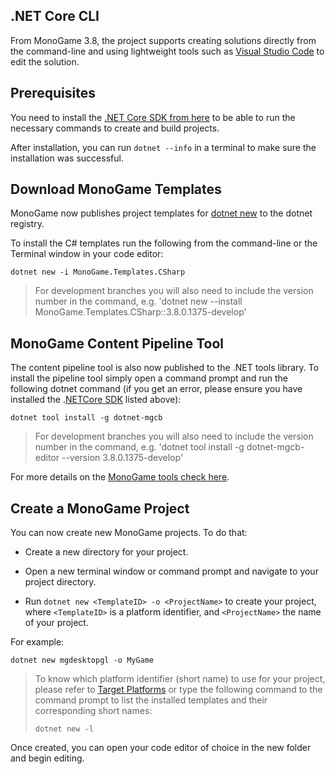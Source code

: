 ## .NET Core CLI

From MonoGame 3.8, the project supports creating solutions directly from the command-line and using lightweight tools such as [Visual Studio Code](https://code.visualstudio.com/) to edit the solution.

## Prerequisites

You need to install the [.NET Core SDK from here](https://dotnet.microsoft.com/download) to be able to run the necessary commands to create and build projects.

After installation, you can run `dotnet --info` in a terminal to make sure the installation was successful.

## Download MonoGame Templates

MonoGame now publishes project templates for [dotnet new](https://docs.microsoft.com/en-us/dotnet/core/tools/dotnet-new) to the dotnet registry.

To install the C# templates run the following from the command-line or the Terminal window in your code editor:

```
dotnet new -i MonoGame.Templates.CSharp
```

> For development branches you will also need to include the version number in the command, e.g. 'dotnet new --install MonoGame.Templates.CSharp::3.8.0.1375-develop'

## MonoGame Content Pipeline Tool

The content pipeline tool is also now published to the .NET tools library. To install the pipeline tool simply open a command prompt and run the following dotnet command (if you get an error, please ensure you have installed the .[NETCore SDK](https://dotnet.microsoft.com/download) listed above):

```
dotnet tool install -g dotnet-mgcb
```

> For development branches you will also need to include the version number in the command, e.g. 'dotnet tool install -g dotnet-mgcb-editor --version 3.8.0.1375-develop'

For more details on the [MonoGame tools check here](/tools/tools.md).

## Create a MonoGame Project

You can now create new MonoGame projects. To do that:

- Create a new directory for your project.

- Open a new terminal window or command prompt and navigate to your project directory.

- Run `dotnet new <TemplateID> -o <ProjectName>` to create your project, where `<TemplateID>` is a platform identifier, and `<ProjectName>` the name of your project.

For example:

```
dotnet new mgdesktopgl -o MyGame
```

> To know which platform identifier (short name) to use for your project, please refer to [Target Platforms](/introduction/platforms.md) or type the following command to the command prompt to list the installed templates and their corresponding short names:
> 
> ```
> dotnet new -l
> ```

Once created, you can open your code editor of choice in the new folder and begin editing.
